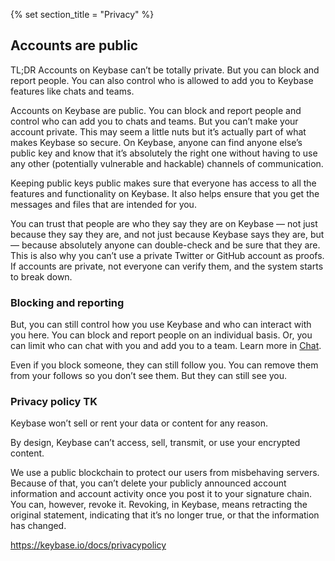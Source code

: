 {% set section_title = "Privacy" %}

## Accounts are public  
TL;DR Accounts on Keybase can’t be totally private. But you can block and report people. You can also control who is allowed to add you to Keybase features like chats and teams.

Accounts on Keybase are public. You can block and report people and control who can add you to chats and teams. But you can’t make your account private. This may seem a little nuts but it’s actually part of what makes Keybase so secure. On Keybase, anyone can find anyone else’s public key and know that it’s absolutely the right one without having to use any other (potentially vulnerable and hackable) channels of communication.

Keeping public keys public makes sure that everyone has access to all the features and functionality on Keybase. It also helps ensure that you get the messages and files that are intended for you.

You can trust that people are who they say they are on Keybase — not just because they say they are, and not just because Keybase says they are, but — because absolutely anyone can double-check and be sure that they are. This is also why you can’t use a private Twitter or GitHub account as proofs. If accounts are private, not everyone can verify them, and the system starts to break down.

### Blocking and reporting
But, you can still control how you use Keybase and who can interact with you here. You can block and report people on an individual basis. Or, you can limit who can chat with you and add you to a team. Learn more in [Chat](chat/blocking).

Even if you block someone, they can still follow you. You can remove them from your follows so you don’t see them. But they can still see you.

### Privacy policy TK
Keybase won’t sell or rent your data or content for any reason.

By design, Keybase can’t access, sell, transmit, or use your encrypted content.

We use a public blockchain to protect our users from misbehaving servers. Because of that, you can’t delete your publicly announced account information and account activity once you post it to your signature chain. You can, however, revoke it. Revoking, in Keybase, means retracting the original statement, indicating that it’s no longer true, or that the information has changed.


https://keybase.io/docs/privacypolicy
